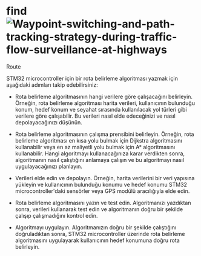 # find![Waypoint-switching-and-path-tracking-strategy-during-traffic-flow-surveillance-at-highways](https://user-images.githubusercontent.com/93519027/210012116-94f582a0-1bac-4bde-b146-6ff150b09580.png)
Route

STM32 microcontroller için bir rota belirleme algoritması yazmak için aşağıdaki adımları takip edebilirsiniz:

* Rota belirleme algoritmasının hangi verilere göre çalışacağını belirleyin. Örneğin, rota belirleme algoritması harita verileri, kullanıcının bulunduğu konum, hedef konum ve seyahat sırasında kullanılacak yol türleri gibi verilere göre çalışabilir. Bu verileri nasıl elde edeceğinizi ve nasıl depolayacağınızı düşünün.

* Rota belirleme algoritmasının çalışma prensibini belirleyin. Örneğin, rota belirleme algoritması en kısa yolu bulmak için Dijkstra algoritmasını kullanabilir veya en az maliyetli yolu bulmak için A* algoritmasını kullanabilir. Hangi algoritmayı kullanacağınıza karar verdikten sonra, algoritmanın nasıl çalıştığını anlamaya çalışın ve bu algoritmayı nasıl uygulayacağınızı planlayın.

* Verileri elde edin ve depolayın. Örneğin, harita verilerini bir veri yapısına yükleyin ve kullanıcının bulunduğu konumu ve hedef konumu STM32 microcontroller'daki sensörler veya GPS modülü aracılığıyla elde edin.

* Rota belirleme algoritmasını yazın ve test edin. Algoritmanızı yazdıktan sonra, verileri kullanarak test edin ve algoritmanın doğru bir şekilde çalışıp çalışmadığını kontrol edin.

* Algoritmayı uygulayın. Algoritmanızın doğru bir şekilde çalıştığını doğruladıktan sonra, STM32 microcontroller üzerinde rota belirleme algoritmasını uygulayarak kullanıcının hedef konumuna doğru rota belirleyin.
